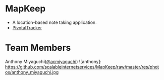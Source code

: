 MapKeep
=======

* A location-based note taking application.
* [PivotalTracker](https://www.pivotaltracker.com/n/projects/1321084)

Team Members
=======
Anthony Miyaguchi([@acmiyaguchi](https://github.com/acmiyaguchi))
![anthony]: https://github.com/scalableinternetservices/MapKeep/raw/master/res/photos/anthony_miyaguchi.jpg


